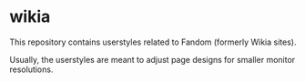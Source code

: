 # wikia

This repository contains userstyles related to Fandom (formerly Wikia sites).

Usually, the userstyles are meant to adjust page designs for smaller monitor resolutions.

